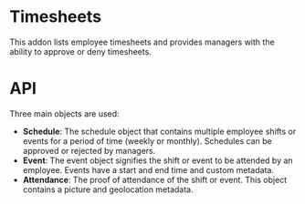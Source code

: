 # Timesheets

This addon lists employee timesheets and provides managers with the ability to approve or deny timesheets.

# API

Three main objects are used:

* **Schedule**: The schedule object that contains multiple employee shifts or events for a period of time (weekly or monthly). Schedules can be approved or rejected by managers.
* **Event**: The event object signifies the shift or event to be attended by an employee. Events have a start and end time and custom metadata.
* **Attendance**: The proof of attendance of the shift or event. This object contains a picture and geolocation metadata.
